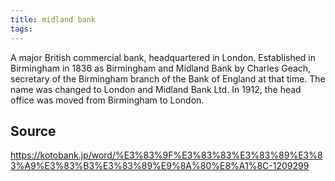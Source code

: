 ```yaml
---
title: midland bank
tags: 
---
```


A major British commercial bank, headquartered in London. Established in Birmingham in 1836 as Birmingham and Midland Bank by Charles Geach, secretary of the Birmingham branch of the Bank of England at that time. The name was changed to London and Midland Bank Ltd. In 1912, the head office was moved from Birmingham to London.

## Source
https://kotobank.jp/word/%E3%83%9F%E3%83%83%E3%83%89%E3%83%A9%E3%83%B3%E3%83%89%E9%8A%80%E8%A1%8C-1209299